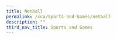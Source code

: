 ```yaml
---
title: Netball
permalink: /cca/Sports-and-Games/netball
description: ""
third_nav_title: Sports and Games
---
```

